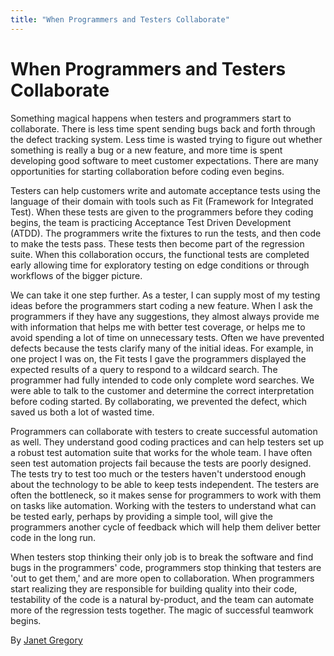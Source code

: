 ```yaml
---
title: "When Programmers and Testers Collaborate"
---
```


# When Programmers and Testers Collaborate

Something magical happens when testers and programmers start to collaborate. There is less time spent sending bugs back and forth through the defect tracking system. Less time is wasted trying to figure out whether something is really a bug or a new feature, and more time is spent developing good software to meet customer expectations. There are many opportunities for starting collaboration before coding even begins.

Testers can help customers write and automate acceptance tests using the language of their domain with tools such as Fit (Framework for Integrated Test). When these tests are given to the programmers before they coding begins, the team is practicing Acceptance Test Driven Development (ATDD). The programmers write the fixtures to run the tests, and then code to make the tests pass. These tests then become part of the regression suite. When this collaboration occurs, the functional tests are completed early allowing time for exploratory testing on edge conditions or through workflows of the bigger picture.

We can take it one step further. As a tester, I can supply most of my testing ideas before the programmers start coding a new feature. When I ask the programmers if they have any suggestions, they almost always provide me with information that helps me with better test coverage, or helps me to avoid spending a lot of time on unnecessary tests. Often we have prevented defects because the tests clarify many of the initial ideas. For example, in one project I was on, the Fit tests I gave the programmers displayed the expected results of a query to respond to a wildcard search. The programmer had fully intended to code only complete word searches. We were able to talk to the customer and determine the correct interpretation before coding started. By collaborating, we prevented the defect, which saved us both a lot of wasted time.

Programmers can collaborate with testers to create successful automation as well. They understand good coding practices and can help testers set up a robust test automation suite that works for the whole team. I have often seen test automation projects fail because the tests are poorly designed. The tests try to test too much or the testers haven't understood enough about the technology to be able to keep tests independent. The testers are often the bottleneck, so it makes sense for programmers to work with them on tasks like automation. Working with the testers to understand what can be tested early, perhaps by providing a simple tool, will give the programmers another cycle of feedback which will help them deliver better code in the long run.

When testers stop thinking their only job is to break the software and find bugs in the programmers' code, programmers stop thinking that testers are 'out to get them,' and are more open to collaboration. When programmers start realizing they are responsible for building quality into their code, testability of the code is a natural by-product, and the team can automate more of the regression tests together. The magic of successful teamwork begins.

By [Janet Gregory](http://programmer.97things.oreilly.com/wiki/index.php/Janet_Gregory)
